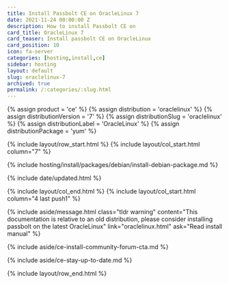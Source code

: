 ```yaml
---
title: Install Passbolt CE on OracleLinux 7
date: 2021-11-24 00:00:00 Z
description: How to install Passbolt CE on
card_title: OracleLinux 7
card_teaser: Install passbolt CE on OracleLinux
card_position: 10
icon: fa-server
categories: [hosting,install,ce]
sidebar: hosting
layout: default
slug: oraclelinux-7
archived: true
permalink: /:categories/:slug.html
---
```


{% assign product = 'ce' %}
{% assign distribution = 'oraclelinux' %}
{% assign distributionVersion = '7' %}
{% assign distributionSlug = 'oraclelinux' %}
{% assign distributionLabel = 'OracleLinux' %}
{% assign distributionPackage = 'yum' %}

{% include layout/row_start.html %}
{% include layout/col_start.html column="7" %}

{% include hosting/install/packages/debian/install-debian-package.md %}

{% include date/updated.html %}

{% include layout/col_end.html %}
{% include layout/col_start.html column="4 last push1" %}

{% include aside/message.html
    class="tldr warning"
    content="This documentation is relative to an old distribution, please consider installing passbolt on the latest OracleLinux"
    link="oraclelinux.html"
    ask="Read install manual"
%}

{% include aside/ce-install-community-forum-cta.md %}

{% include aside/ce-stay-up-to-date.md %}

{% include layout/row_end.html %}

